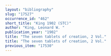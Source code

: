 ```yaml
---
layout: "bibliography"
slug: "17527"
occurrence_id: "462"
short_title: "King 1902 (STC)"
author: "King, Leonard W. "
publication_year: "1902"
title: "The seven tablets of creation, 2 Vol."
title: "The seven tablets of creation, 2 Vol."
previous_item: "17530"
---
```


